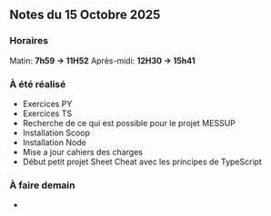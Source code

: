 ## Notes du 15 Octobre 2025

### Horaires 
Matin: **7h59 → 11H52**
Après-midi: **12H30 → 15h41**

### À été réalisé
- Exercices PY
- Exercices TS
- Recherche de ce qui est possible pour le projet MESSUP
- Installation Scoop
- Installation Node
- Mise a jour cahiers des charges
- Début petit projet Sheet Cheat avec les principes de TypeScript 

### À faire demain
- 